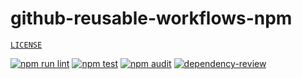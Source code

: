 # github-reusable-workflows-npm

[`LICENSE`](./LICENSE.md)

[![npm run lint](https://github.com/percebus/github-reusable-workflows-npm/actions/workflows/npm_run_lint.yml/badge.svg)](https://github.com/percebus/github-reusable-workflows-npm/actions/workflows/npm_run_lint.yml) [![npm test](https://github.com/percebus/github-reusable-workflows-npm/actions/workflows/npm_test.yml/badge.svg)](https://github.com/percebus/github-reusable-workflows-npm/actions/workflows/npm_test.yml) [![npm audit](https://github.com/percebus/github-reusable-workflows-npm/actions/workflows/npm_audit.yml/badge.svg)](https://github.com/percebus/github-reusable-workflows-npm/actions/workflows/npm_audit.yml) [![dependency-review](https://github.com/percebus/github-reusable-workflows-npm/actions/workflows/pull_request.yml/badge.svg)](https://github.com/percebus/github-reusable-workflows-npm/actions/workflows/pull_request.yml)
